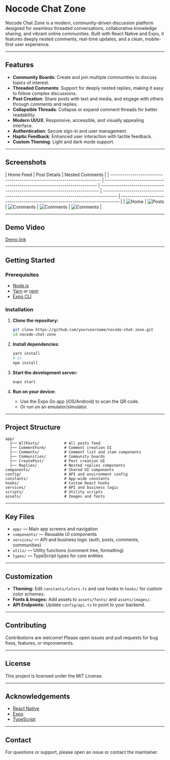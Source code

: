 # Nocode Chat Zone

Nocode Chat Zone is a modern, community-driven discussion platform designed for seamless threaded conversations, collaborative knowledge sharing, and vibrant online communities. Built with React Native and Expo, it features deeply nested comments, real-time updates, and a clean, mobile-first user experience.

---

## Features

- **Community Boards**: Create and join multiple communities to discuss topics of interest.
- **Threaded Comments**: Support for deeply nested replies, making it easy to follow complex discussions.
- **Post Creation**: Share posts with text and media, and engage with others through comments and replies.
- **Collapsible Threads**: Collapse or expand comment threads for better readability.
- **Modern UI/UX**: Responsive, accessible, and visually appealing interface.
- **Authentication**: Secure sign-in and user management.
- **Haptic Feedback**: Enhanced user interaction with tactile feedback.
- **Custom Theming**: Light and dark mode support.

---

## Screenshots

<!-- Add screenshots of the main screens here -->

| Home Feed                                                                 | Post Details                                                               | Nested Comments                                                               |
| ------------------------------------------------------------------------- | -------------------------------------------------------------------------- | ----------------------------------------------------------------------------- | ------------------------------------------------------------------------------------- | ----------------------------------------------------------------------------- |
| ![Home](assets/images/WhatsApp%20Image%202025-06-06%20at%2019.16.17.jpeg) | ![Posts](assets/images/WhatsApp%20Image%202025-06-06%20at%2019.16.18.jpeg) | ![Comments](assets/images/WhatsApp%20Image%202025-06-06%20at%2019.16.19.jpeg) | ![Comments](<assets/images/WhatsApp%20Image%202025-06-06%20at%2019.16.20%20(1).jpeg>) | ![Comments](assets/images/WhatsApp%20Image%202025-06-06%20at%2019.16.20.jpeg) |

---

## Demo Video

<!-- Add a demo video link or embed here -->

<a href="https://www.dropbox.com/scl/fi/qw0se6z4owbsolkmlkim5/WhatsApp-Video-2025-06-06-at-19.11.50.mp4?rlkey=9p89ixe5fuzy728oz48uj91zn&st=4xzkjj5s&dl=0">Demo link</a>

---

## Getting Started

### Prerequisites

- [Node.js](https://nodejs.org/)
- [Yarn](https://yarnpkg.com/) or [npm](https://www.npmjs.com/)
- [Expo CLI](https://docs.expo.dev/get-started/installation/)

### Installation

1. **Clone the repository:**
   ```sh
   git clone https://github.com/yourusername/nocode-chat-zone.git
   cd nocode-chat-zone
   ```
2. **Install dependencies:**
   ```sh
   yarn install
   # or
   npm install
   ```
3. **Start the development server:**

   ```sh
   expo start
   ```

4. **Run on your device:**
   - Use the Expo Go app (iOS/Android) to scan the QR code.
   - Or run on an emulator/simulator.

---

## Project Structure

```
app/
  ├── AllPosts/           # All posts feed
  ├── CommentForm/        # Comment creation UI
  ├── Comments/           # Comment list and item components
  ├── Communities/        # Community boards
  ├── CreatePost/         # Post creation UI
  ├── Replies/            # Nested replies components
components/               # Shared UI components
config/                   # API and environment config
constants/                # App-wide constants
hooks/                    # Custom React hooks
services/                 # API and business logic
scripts/                  # Utility scripts
assets/                   # Images and fonts
```

---

## Key Files

- `app/` — Main app screens and navigation
- `components/` — Reusable UI components
- `services/` — API and business logic (auth, posts, comments, communities)
- `utils/` — Utility functions (comment tree, formatting)
- `types/` — TypeScript types for core entities

---

## Customization

- **Theming:** Edit `constants/Colors.ts` and use hooks in `hooks/` for custom color schemes.
- **Fonts & Images:** Add assets to `assets/fonts/` and `assets/images/`.
- **API Endpoints:** Update `config/api.ts` to point to your backend.

---

## Contributing

Contributions are welcome! Please open issues and pull requests for bug fixes, features, or improvements.

---

## License

This project is licensed under the MIT License.

---

## Acknowledgements

- [React Native](https://reactnative.dev/)
- [Expo](https://expo.dev/)
- [TypeScript](https://www.typescriptlang.org/)

---

## Contact

For questions or support, please open an issue or contact the maintainer.
